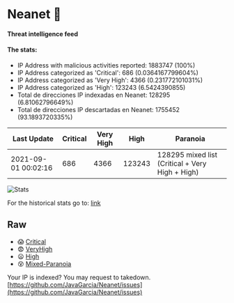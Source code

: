 # Neanet :hocho:
#### Threat intelligence feed
#### The stats:

- IP Address with malicious activities reported: 1883747 (100%)
- IP Address categorized as 'Critical':  686 (0.0364167799604%)
- IP Address categorized as 'Very High':  4366 (0.231772101031%)
- IP Address categorized as 'High':  123243 (6.5424390855)
- Total de direcciones IP indexadas en Neanet:  128295 (6.81062796649%)
- Total de direcciones IP descartadas en Neanet:  1755452 (93.1893720335%)

| Last Update | Critical | Very High | High | Paranoia |
| --- | --- | --- | --- | --- |
| 2021-09-01 00:02:16 | 686 | 4366 | 123243 | 128295 mixed list (Critical + Very High + High)|

![Stats](https://docs.google.com/spreadsheets/d/e/2PACX-1vSnaNMIXVabIpDJjufMlzH7poXnshF3mgd8Is1g9ytUEzVsP5my4Trn8f-xkoLLQ38xpL3HtmUexLo6/pubchart?oid=501124687&format=image)

For the historical stats go to: [link](/stats.csv)
## Raw
- :scream: [Critical](https://raw.githubusercontent.com/JavaGarcia/Neanet/master/blacklists/neanet_critical.txt)
- :fearful: [VeryHigh](https://raw.githubusercontent.com/JavaGarcia/Neanet/master/blacklists/neanet_veryHigh.txtt)
- :frowning: [High](https://raw.githubusercontent.com/JavaGarcia/Neanet/master/blacklists/neanet_high.txt)
- :dizzy_face: [Mixed-Paranoia](https://raw.githubusercontent.com/JavaGarcia/Neanet/master/blacklists/neanet_all.txt)


Your IP is indexed? You may request to takedown. [https://github.com/JavaGarcia/Neanet/issues](https://github.com/JavaGarcia/Neanet/issues)



































































































































































































































































































































































































































































































































































































































































































































































































































































































































































































































































































































































































































































































































































































































































































































































































































































































































































































































































































































































































































































































































































































































































































































































































































































































































































































































































































































































































































































































































































































































































































































































































































































































































































































































































































































































































































































































































































































































































































































































































































































































































































































































































































































































































































































































































































































































































































































































































































































































































































































































































































































































































































































































































































































































































































































































































































































































































































































































































































































































































































































































































































































































































































































































































































































































































































































































































































































































































































































































































































































































































































































































































































































































































































































































































































































































































































































































































































































































































































































































































































































































































































































































































































































































































































































































































































































































